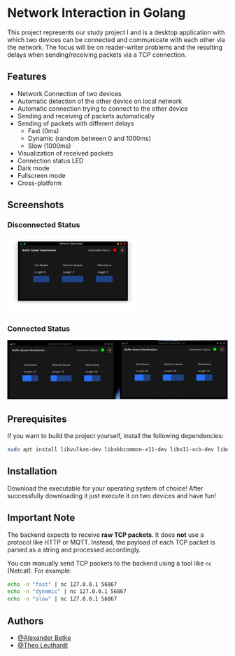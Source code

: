 # Network Interaction in Golang

This project represents our study project I and is a desktop application with which two devices can be connected and
communicate with each other via the network. The focus will be on reader-writer problems and the resulting delays when
sending/receiving packets via a TCP connection.

## Features

- Network Connection of two devices
- Automatic detection of the other device on local network
- Automatic connection trying to connect to the other device
- Sending and receiving of packets automatically
- Sending of packets with different delays
  - Fast (0ms)
  - Dynamic (random between 0 and 1000ms)
  - Slow (1000ms)
- Visualization of received packets
- Connection status LED
- Dark mode
- Fullscreen mode
- Cross-platform

## Screenshots
### Disconnected Status
<img src="./pictures/network-interaction-disconnected.png" alt="network-interaction-disconnected" width="300"/>

### Connected Status
<img src="./pictures/network-interaction-connected.png" alt="network-interaction-connected" width="600"/>


## Prerequisites

If you want to build the project yourself, install the following dependencies:

```bash
sudo apt install libvulkan-dev libxkbcommon-x11-dev libx11-xcb-dev libegl1-mesa-dev libwayland-dev libx11-dev libxcursor-dev libxfixes-dev pkg-config
```

## Installation

Download the executable for your operating system of choice!
After successfully downloading it just execute it on two devices and have fun!

## Important Note

The backend expects to receive **raw TCP packets**. It does **not** use a protocol like HTTP or MQTT. Instead, the payload of each TCP packet is parsed as a string and processed accordingly.

You can manually send TCP packets to the backend using a tool like `nc` (Netcat). For example:

```bash
echo -n "fast" | nc 127.0.0.1 56867
echo -n "dynamic" | nc 127.0.0.1 56867
echo -n "slow" | nc 127.0.0.1 56867
```

## Authors

- [@Alexander Betke](https://www.github.com/alexinabox)
- [@Theo Leuthardt](https://www.github.com/theoleuthardt)

